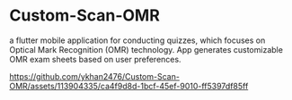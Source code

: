 # Custom-Scan-OMR
a flutter mobile application for conducting quizzes, which focuses on Optical Mark Recognition (OMR) technology. App
generates customizable OMR exam sheets based on user preferences.







https://github.com/ykhan2476/Custom-Scan-OMR/assets/113904335/ca4f9d8d-1bcf-45ef-9010-ff5397df85ff

